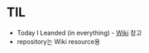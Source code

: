 # TIL
- Today I Leanded (in everything) - [Wiki](https://github.com/seongdohee/TIL/wiki) 참고
- repository는 Wiki resource용 
